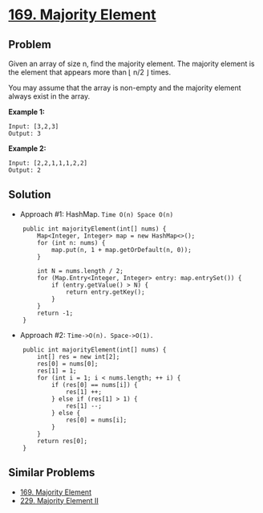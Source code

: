 # <a href='https://leetcode.com/problems/majority-element/'>169. Majority Element</a>

## Problem
Given an array of size n, find the majority element. The majority element is the element that appears more than ⌊ n/2 ⌋ times.

You may assume that the array is non-empty and the majority element always exist in the array.

<strong>Example 1:</strong>
```
Input: [3,2,3]
Output: 3
```
<strong>Example 2:</strong>
```
Input: [2,2,1,1,1,2,2]
Output: 2
```

## Solution
- Approach #1: HashMap. ```Time O(n) Space O(n)```
```
    public int majorityElement(int[] nums) {
        Map<Integer, Integer> map = new HashMap<>();
        for (int n: nums) {
            map.put(n, 1 + map.getOrDefault(n, 0));
        }
        
        int N = nums.length / 2;
        for (Map.Entry<Integer, Integer> entry: map.entrySet()) {
            if (entry.getValue() > N) {
                return entry.getKey();
            }
        }
        return -1;
    }
```

- Approach #2: ```Time->O(n). Space->O(1).```
```
    public int majorityElement(int[] nums) {
        int[] res = new int[2];
        res[0] = nums[0];
        res[1] = 1;
        for (int i = 1; i < nums.length; ++ i) {
            if (res[0] == nums[i]) {
                res[1] ++;
            } else if (res[1] > 1) {
                res[1] --;
            } else {
                res[0] = nums[i];
            }
        }
        return res[0];
    }
```

## Similar Problems
- <a href='https://github.com/DongZhuoran/LeetCode/blob/master/problems/169.%20Majority%20Element.md'>169. Majority Element</a>
- <a href='https://github.com/DongZhuoran/LeetCode/blob/master/problems/229.%20Majority%20Element%20II.md'>229. Majority Element II</a>
